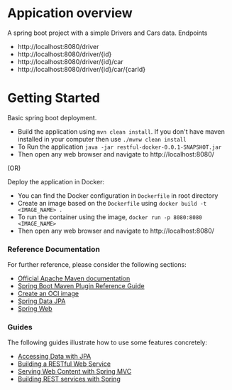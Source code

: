 # Appication overview
A spring boot project with a simple Drivers and Cars data.
Endpoints
* http://localhost:8080/driver
* http://localhost:8080/driver/{id}
* http://localhost:8080/driver/{id}/car
* http://localhost:8080/driver/{id}/car/{carId}

# Getting Started
Basic spring boot deployment.
* Build the application using `mvn clean install`. If you don't have maven installed in your computer then use `./mvnw clean install`
* To Run the application `java -jar restful-docker-0.0.1-SNAPSHOT.jar`
* Then open any web browser and navigate to http://localhost:8080/

(OR)

Deploy the application in Docker:
    
* You can find the Docker configuration in `Dockerfile` in root directory
* Create an image based on the `Dockerfile` using `docker build -t <IMAGE_NAME> .`
* To run the container using the image, `docker run -p 8080:8080 <IMAGE_NAME>`
* Then open any web browser and navigate to http://localhost:8080/


### Reference Documentation
For further reference, please consider the following sections:

* [Official Apache Maven documentation](https://maven.apache.org/guides/index.html)
* [Spring Boot Maven Plugin Reference Guide](https://docs.spring.io/spring-boot/docs/2.6.7/maven-plugin/reference/html/)
* [Create an OCI image](https://docs.spring.io/spring-boot/docs/2.6.7/maven-plugin/reference/html/#build-image)
* [Spring Data JPA](https://docs.spring.io/spring-boot/docs/2.6.7/reference/htmlsingle/#boot-features-jpa-and-spring-data)
* [Spring Web](https://docs.spring.io/spring-boot/docs/2.6.7/reference/htmlsingle/#boot-features-developing-web-applications)

### Guides
The following guides illustrate how to use some features concretely:

* [Accessing Data with JPA](https://spring.io/guides/gs/accessing-data-jpa/)
* [Building a RESTful Web Service](https://spring.io/guides/gs/rest-service/)
* [Serving Web Content with Spring MVC](https://spring.io/guides/gs/serving-web-content/)
* [Building REST services with Spring](https://spring.io/guides/tutorials/bookmarks/)

